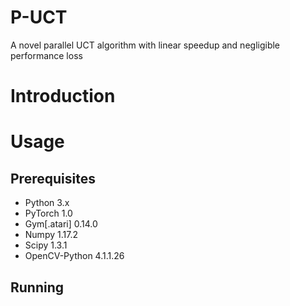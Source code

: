 # P-UCT
A novel parallel UCT algorithm with linear speedup and negligible performance loss

# Introduction

# Usage
## Prerequisites
- Python 3.x
- PyTorch 1.0
- Gym[.atari] 0.14.0
- Numpy 1.17.2
- Scipy 1.3.1
- OpenCV-Python 4.1.1.26

## Running
